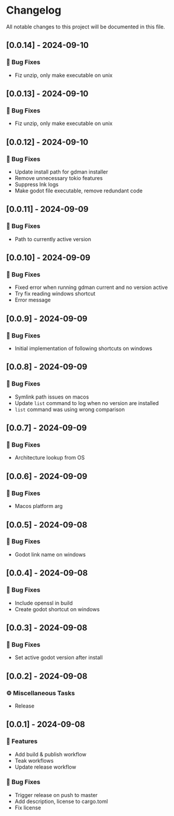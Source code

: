 # Changelog

All notable changes to this project will be documented in this file.

## [0.0.14] - 2024-09-10

### 🐛 Bug Fixes

- Fiz unzip, only make executable on unix

<!-- generated by git-cliff -->
## [0.0.13] - 2024-09-10

### 🐛 Bug Fixes

- Fiz unzip, only make executable on unix

<!-- generated by git-cliff -->
## [0.0.12] - 2024-09-10

### 🐛 Bug Fixes

- Update install path for gdman installer
- Remove unnecessary tokio features
- Suppress lnk logs
- Make godot file executable, remove redundant code

<!-- generated by git-cliff -->
## [0.0.11] - 2024-09-09

### 🐛 Bug Fixes

- Path to currently active version

<!-- generated by git-cliff -->
## [0.0.10] - 2024-09-09

### 🐛 Bug Fixes

- Fixed error when running gdman current and no version active
- Try fix reading windows shortcut
- Error message

<!-- generated by git-cliff -->
## [0.0.9] - 2024-09-09

### 🐛 Bug Fixes

- Initial implementation of following shortcuts on windows

<!-- generated by git-cliff -->
## [0.0.8] - 2024-09-09

### 🐛 Bug Fixes

- Symlink path issues on macos
- Update `list` command to log when no version are installed
- `list` command was using wrong comparison

<!-- generated by git-cliff -->
## [0.0.7] - 2024-09-09

### 🐛 Bug Fixes

- Architecture lookup from OS

<!-- generated by git-cliff -->
## [0.0.6] - 2024-09-09

### 🐛 Bug Fixes

- Macos platform arg

<!-- generated by git-cliff -->
## [0.0.5] - 2024-09-08

### 🐛 Bug Fixes

- Godot link name on windows

<!-- generated by git-cliff -->
## [0.0.4] - 2024-09-08

### 🐛 Bug Fixes

- Include openssl in build
- Create godot shortcut on windows

<!-- generated by git-cliff -->
## [0.0.3] - 2024-09-08

### 🐛 Bug Fixes

- Set active godot version after install

<!-- generated by git-cliff -->
## [0.0.2] - 2024-09-08

### ⚙️ Miscellaneous Tasks

- Release

<!-- generated by git-cliff -->
## [0.0.1] - 2024-09-08

### 🚀 Features

- Add build & publish workflow
- Teak workflows
- Update release workflow

### 🐛 Bug Fixes

- Trigger release on push to master
- Add description, license to cargo.toml
- Fix license

<!-- generated by git-cliff -->
